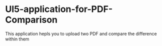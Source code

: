 # UI5-application-for-PDF-Comparison
This application hepls you to upload two PDF and compare the difference within them
